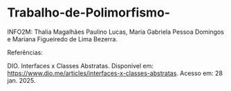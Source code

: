 # Trabalho-de-Polimorfismo-
INFO2M: Thalia Magalhães Paulino Lucas, Maria Gabriela Pessoa Domingos e Mariana Figueiredo de Lima Bezerra. 

Referências:

DIO. Interfaces x Classes Abstratas. Disponível em: https://www.dio.me/articles/interfaces-x-classes-abstratas. Acesso em: 28 jan. 2025.
